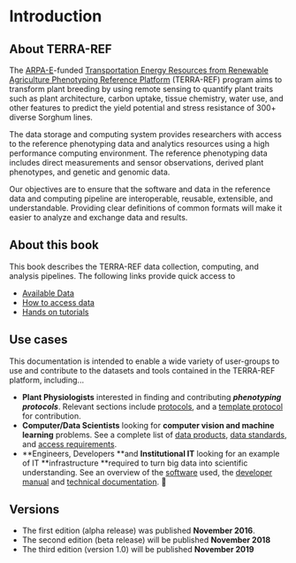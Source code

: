 # Introduction

## About TERRA-REF

The [ARPA-E](https://arpa-e.energy.gov/)-funded [Transportation Energy Resources from Renewable Agriculture Phenotyping Reference Platform](http://terraref.org/) \(TERRA-REF\) program aims to transform plant breeding by using remote sensing to quantify plant traits such as plant architecture, carbon uptake, tissue chemistry, water use, and other features to predict the yield potential and stress resistance of 300+ diverse Sorghum lines.

The data storage and computing system provides researchers with access to the reference phenotyping data and analytics resources using a high performance computing environment. The reference phenotyping data includes direct measurements and sensor observations, derived plant phenotypes, and genetic and genomic data.

Our objectives are to ensure that the software and data in the reference data and computing pipeline are interoperable, reusable, extensible, and understandable. Providing clear definitions of common formats will make it easier to analyze and exchange data and results.

## About this book

This book describes the TERRA-REF data collection, computing, and analysis pipelines. The following links provide quick access to

* [Available Data](/user-manual/data-products/README.md)
* [How to access data](user-manual/how-to-access-data/)
* [Hands on tutorials](tutorials.md)

## Use cases

This documentation is intended to enable a wide variety of user-groups to use and contribute to the datasets and tools contained in the TERRA-REF platform, including...

* **Plant Physiologists** interested in finding and contributing _**phenotyping protocols**_. Relevant sections include [protocols](/scientific-objectives-and-experimental-design/protocols/README.md), and a [template protocol](/scientific-objectives-and-experimental-design/protocols/template-protocol.md) for contribution. 
* **Computer/Data Scientists** looking for **computer vision **and** machine learning** problems. See a complete list of [data products](/user-manual/data-products/README.md), [data standards](/technical-documentation/data-standards/README.md), and [access requirements](/user-manual/how-to-access-data/README.md).
* **Engineers, Developers **and **Institutional IT** looking for an example of IT **infrastructure **required to turn big data into scientific understanding. See an overview of the [software](/software.md) used, the [developer manual](/developer-manual/README.md) and [technical documentation](/technical-documentation/README.md).
   

## Versions

* The first edition \(alpha release\) was published **November 2016**.
* The second edition \(beta release\) will be published **November 2018** 
* The third edition \(version 1.0\) will be published **November 2019**



